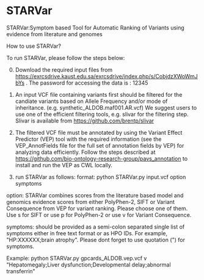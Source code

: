 # STARVar

STARVar:Symptom based Tool for Automatic Ranking of Variants using evidence from literature and genomes

How to use STARVar?

To run STARVar, please follow the steps below:

0. Download the required input files from https://exrcsdrive.kaust.edu.sa/exrcsdrive/index.php/s/CobjdzXWoWmJbYs . The password for accessing the data is : 12345

1. An input VCF file containing variants first should be filtered for the candiate variants based on Allele Frequency and/or mode of inheritance. (e.g. synthetic_ALDOB.maf001.AR.vcf)
We suggest users to use one of the efficient filtering tools, e.g. slivar for the filtering step. Slivar is available from https://github.com/brentp/slivar

2. The filtered VCF file must be annotated by using the Variant Effect Predictor (VEP) tool with the required information (see the VEP_AnnotFields file for the full set of annotation fields by VEP) for analyzing data efficiently. Follow the steps described at https://github.com/bio-ontology-research-group/pavs_annotation to install and run the VEP as CWL locally.

3. run STARVar as follows:
format: python STARVar.py input.vcf option symptoms

option: STARVar combines scores from the literature based model and genomics evidence scores from either PolyPhen-2, SIFT or Variant Consequence from VEP for variant ranking. Please choose one of them. Use s for SIFT or use p for PolyPhen-2 or use  v for Variant Consequence. 

symptoms: should be provided as a semi-colon separated single list of symptoms either in free text format or as HPO IDs. For example, "HP:XXXXXX;brain atrophy". Please dont forget to use quotation (") for symptoms. 

Example: python STARVar.py gpcards_ALDOB.vep.vcf v "Hepatomegaly;Liver dysfunction;Developmental delay;abnormal transferrin"
